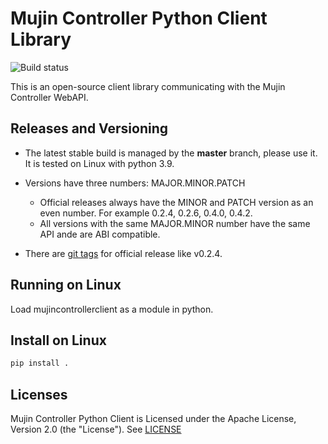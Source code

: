 # Mujin Controller Python Client Library

![Build status](https://github.com/mujin/mujincontrollerclientpy/actions/workflows/python.yml/badge.svg)

This is an open-source client library communicating with the Mujin Controller WebAPI.


## Releases and Versioning

- The latest stable build is managed by the **master** branch, please use it. It is tested on Linux with python 3.9.

- Versions have three numbers: MAJOR.MINOR.PATCH
  
  - Official releases always have the MINOR and PATCH version as an even number. For example 0.2.4, 0.2.6, 0.4.0, 0.4.2.
  - All versions with the same MAJOR.MINOR number have the same API ande are ABI compatible.
  
- There are [git tags](https://github.com/mujin/mujincontrollerclientpy/tags) for official release like v0.2.4.


## Running on Linux

Load mujincontrollerclient as a module in python.


## Install on Linux

```bash
pip install .
```

## Licenses

Mujin Controller Python Client is Licensed under the Apache License, Version 2.0 (the "License"). See [LICENSE](LICENSE)

